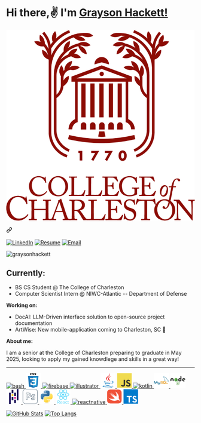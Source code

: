 # Hi there,✌️ I'm [Grayson Hackett!](https://graysonhackett.github.io/graysonhackett/)

[![cofc logo](https://github.com/ErinPhillips/erinphillips/raw/main/images/cofc-logo.png)](https://github.com/ErinPhillips/erinphillips/blob/main/images/cofc-logo.png)

<a id="user-content-----------------hi-there️-im-erin-phillips------------" class="anchor" aria-label="Permalink: 
        Hi there,✌️ I'm Erin Phillips!" href="#----------------hi-there️-im-erin-phillips------------"><svg class="octicon octicon-link" viewBox="0 0 16 16" version="1.1" width="16" height="16" aria-hidden="true"><path d="m7.775 3.275 1.25-1.25a3.5 3.5 0 1 1 4.95 4.95l-2.5 2.5a3.5 3.5 0 0 1-4.95 0 .751.751 0 0 1 .018-1.042.751.751 0 0 1 1.042-.018 1.998 1.998 0 0 0 2.83 0l2.5-2.5a2.002 2.002 0 0 0-2.83-2.83l-1.25 1.25a.751.751 0 0 1-1.042-.018.751.751 0 0 1-.018-1.042Zm-4.69 9.64a1.998 1.998 0 0 0 2.83 0l1.25-1.25a.751.751 0 0 1 1.042.018.751.751 0 0 1 .018 1.042l-1.25 1.25a3.5 3.5 0 1 1-4.95-4.95l2.5-2.5a3.5 3.5 0 0 1 4.95 0 .751.751 0 0 1-.018 1.042.751.751 0 0 1-1.042.018 1.998 1.998 0 0 0-2.83 0l-2.5 2.5a1.998 1.998 0 0 0 0 2.83Z"></path></svg></a>

[![LinkedIn](https://img.shields.io/badge/LinkedIn-0077B5?style=for-the-badge&logo=linkedin&logoColor=white)](https://www.linkedin.com/in/grayson-hackett-664152265/)
[![Resume](https://img.shields.io/badge/-Resume-FFA116?style=for-the-badge)](https://drive.google.com/uc?export=download&id=1ItUoy1R8hPx-q_pqfM4Q1CwpAmPiK0eg)
[![Email](https://img.shields.io/badge/Gmail-D14836?style=for-the-badge&logo=gmail&logoColor=white)](mailto:graysonhackett@gmail.com)
<p align="left"> <img src="https://komarev.com/ghpvc/?username=graysonhackett&label=Profile%20views&color=0e75b6&style=flat" alt="graysonhackett" /> </p>

## Currently:

- BS CS Student @ The College of Charleston
- Computer Scientist Intern @ NIWC-Atlantic -- Department of Defense 

**Working on:**

- DocAI: LLM-Driven interface solution to open-source project documentation 
- ArtWise: New mobile-application coming to Charleston, SC 🤫

**About me:**

I am a senior at the College of Charleston preparing to graduate in May 2025, looking to apply my gained knowdlege and skills in a great way!

---

<p align="left"> <a href="https://www.gnu.org/software/bash/" target="_blank" rel="noreferrer"> <img src="https://www.vectorlogo.zone/logos/gnu_bash/gnu_bash-icon.svg" alt="bash" width="40" height="40"/> </a> <a href="https://www.w3schools.com/css/" target="_blank" rel="noreferrer"> <img src="https://raw.githubusercontent.com/devicons/devicon/master/icons/css3/css3-original-wordmark.svg" alt="css3" width="40" height="40"/> </a> <a href="https://firebase.google.com/" target="_blank" rel="noreferrer"> <img src="https://www.vectorlogo.zone/logos/firebase/firebase-icon.svg" alt="firebase" width="40" height="40"/> </a> <a href="https://www.adobe.com/in/products/illustrator.html" target="_blank" rel="noreferrer"> <img src="https://www.vectorlogo.zone/logos/adobe_illustrator/adobe_illustrator-icon.svg" alt="illustrator" width="40" height="40"/> </a> <a href="https://www.java.com" target="_blank" rel="noreferrer"> <img src="https://raw.githubusercontent.com/devicons/devicon/master/icons/java/java-original.svg" alt="java" width="40" height="40"/> </a> <a href="https://developer.mozilla.org/en-US/docs/Web/JavaScript" target="_blank" rel="noreferrer"> <img src="https://raw.githubusercontent.com/devicons/devicon/master/icons/javascript/javascript-original.svg" alt="javascript" width="40" height="40"/> </a> <a href="https://kotlinlang.org" target="_blank" rel="noreferrer"> <img src="https://www.vectorlogo.zone/logos/kotlinlang/kotlinlang-icon.svg" alt="kotlin" width="40" height="40"/> </a> <a href="https://www.mysql.com/" target="_blank" rel="noreferrer"> <img src="https://raw.githubusercontent.com/devicons/devicon/master/icons/mysql/mysql-original-wordmark.svg" alt="mysql" width="40" height="40"/> </a> <a href="https://nodejs.org" target="_blank" rel="noreferrer"> <img src="https://raw.githubusercontent.com/devicons/devicon/master/icons/nodejs/nodejs-original-wordmark.svg" alt="nodejs" width="40" height="40"/> </a> <a href="https://pandas.pydata.org/" target="_blank" rel="noreferrer"> <img src="https://raw.githubusercontent.com/devicons/devicon/2ae2a900d2f041da66e950e4d48052658d850630/icons/pandas/pandas-original.svg" alt="pandas" width="40" height="40"/> </a> <a href="https://www.photoshop.com/en" target="_blank" rel="noreferrer"> <img src="https://raw.githubusercontent.com/devicons/devicon/master/icons/photoshop/photoshop-line.svg" alt="photoshop" width="40" height="40"/> </a> <a href="https://www.python.org" target="_blank" rel="noreferrer"> <img src="https://raw.githubusercontent.com/devicons/devicon/master/icons/python/python-original.svg" alt="python" width="40" height="40"/> </a> <a href="https://reactjs.org/" target="_blank" rel="noreferrer"> <img src="https://raw.githubusercontent.com/devicons/devicon/master/icons/react/react-original-wordmark.svg" alt="react" width="40" height="40"/> </a> <a href="https://reactnative.dev/" target="_blank" rel="noreferrer"> <img src="https://reactnative.dev/img/header_logo.svg" alt="reactnative" width="40" height="40"/> </a> <a href="https://developer.apple.com/swift/" target="_blank" rel="noreferrer"> <img src="https://raw.githubusercontent.com/devicons/devicon/master/icons/swift/swift-original.svg" alt="swift" width="40" height="40"/> </a> <a href="https://www.typescriptlang.org/" target="_blank" rel="noreferrer"> <img src="https://raw.githubusercontent.com/devicons/devicon/master/icons/typescript/typescript-original.svg" alt="typescript" width="40" height="40"/> </a> </p>


[![GitHub Stats](https://github-readme-stats.vercel.app/api?username=GraysonHackett&card_width=300&hide=prs,issues&show_icons=true&theme=transparent&title_color=9A2A2A&icon_color=9A2A2A)](https://github.com/GraysonHackett)
[![Top Langs](https://github-readme-stats.vercel.app/api/top-langs/?username=GraysonHackett&layout=compact&theme=transparent&title_color=9A2A2A&icon_color=9A2A2A&langs_count=9)](https://github.com/GraysonHackett)
